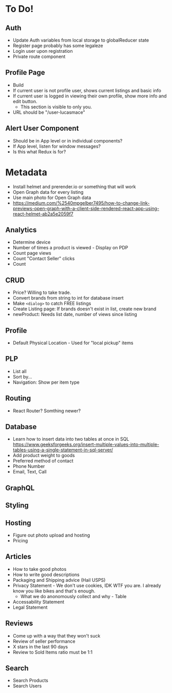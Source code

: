# To Do!

## Auth

- Update Auth variables from local storage to globalReducer state
- Register page probably has some legaleze
- Login user upon registration
- Private route component

## Profile Page

- Build
- If current user is not profile user, shows current listings and basic info
- If current user is logged in viewing their own profile, show more info and edit button.
  - This section is visible to only you.
- URL should be "/user-lucasmace"

## Alert User Component

- Should be in App level or in individual components?
- If App level, listen for window messages?
- Is this what Redux is for?

# Metadata

- Install helmet and prerender.io or something that will work
- Open Graph data for every listing
- Use main photo for Open Graph data
- https://medium.com/%2540mpgelber7495/how-to-change-link-previews-open-graph-with-a-client-side-rendered-react-app-using-react-helmet-ab2a5e2059f7

## Analytics

- Determine device
- Number of times a product is viewed - Display on PDP
- Count page views
- Count "Contact Seller" clicks
- Count

## CRUD

- Price? Willing to take trade.
- Convert brands from string to int for database insert
- Make `<dialog>` to catch FREE listings
- Create Listing page: If brands doesn't exist in list, create new brand
- newProduct: Needs list date, number of views since listing

## Profile

- Default Physical Location - Used for "local pickup" items

## PLP

- List all
- Sort by...
- Navigation: Show per item type

## Routing

- React Router? Somthing newer?

## Database

- Learn how to insert data into two tables at once in SQL
  https://www.geeksforgeeks.org/insert-multiple-values-into-multiple-tables-using-a-single-statement-in-sql-server/
- Add product weight to goods
- Preferred method of contact
- Phone Number
- Email, Text, Call

## GraphQL

## Styling

## Hosting

- Figure out photo upload and hosting
- Pricing

## Articles

- How to take good photos
- How to write good descriptions
- Packaging and Shipping advice (Hail USPS)
- Privacy Statement - We don't use cookies, IDK WTF you are. I already know you like bikes and that's enough.
  - What we do anonomously collect and why - Table
- Accessability Statement
- Legal Statement

## Reviews

- Come up with a way that they won't suck
- Review of seller performance
- X stars in the last 90 days
- Review to Sold Items ratio must be 1:1

## Search

- Search Products
- Search Users
